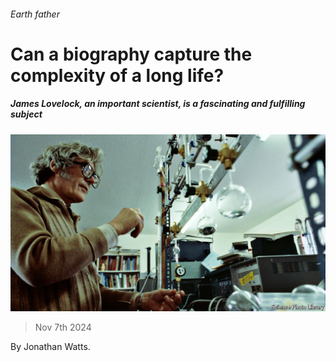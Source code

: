 ###### Earth father

# Can a biography capture the complexity of a long life? 

##### James Lovelock, an important scientist, is a fascinating and fulfilling subject 

![image](images/20241109_CUP502.jpg) 

> Nov 7th 2024 

 By Jonathan Watts.

